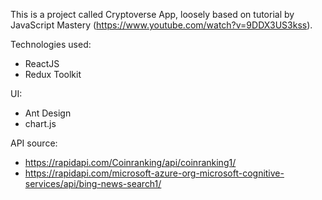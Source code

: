 This is a project called Cryptoverse App, loosely based on tutorial by JavaScript Mastery (https://www.youtube.com/watch?v=9DDX3US3kss).

Technologies used:
- ReactJS
- Redux Toolkit

UI:
- Ant Design
- chart.js

API source: 
- https://rapidapi.com/Coinranking/api/coinranking1/
- https://rapidapi.com/microsoft-azure-org-microsoft-cognitive-services/api/bing-news-search1/